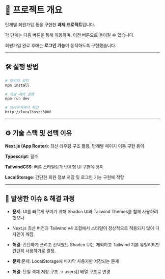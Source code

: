 # 🚀 프로젝트 개요

단계별 회원가입 폼을 구현한 **과제 프로젝트**입니다.

각 단계는 다음 버튼을 통해 이동하며, 이전 버튼으로 돌아갈 수 있습니다.

회원가입 완료 후에는 **로그인 기능**이 동작하도록 구현했습니다.



---



## 🛠 실행 방법
```bash
# 패키지 설치
npm install

# 개발 서버 실행
npm run dev

# 브라우저에서 확인
http://localhost:3000
```


---



## ⚙️ 기술 스택 및 선택 이유
**Next.js (App Router)**: 최신 라우팅 구조 활용, 단계별 페이지 이동 구현 용이

**Typescript**: 필수

**TailwindCSS**: 빠른 스타일링과 반응형 UI 구현에 용이

**LocalStorage**: 간단한 회원 정보 저장 및 로그인 기능 구현에 적합



---



## 🐞 발생한 이슈 & 해결 과정
- **문제**: UI를 빠르게 꾸미기 위해 Shadcn UI와 Tailwind Themes를 함께 사용하려 했으나
  
-   Next.js 최신 버전과 Tailwind v4 조합에서 스타일이 정상적으로 적용되지 않아 디자인이 깨짐.
    
- **해결**: 간단하게 쓰려고 선택했던 Shadcn UI는 제외하고 Tailwind 기본 유틸리티만 간단히 사용하기로 결정.  



- **문제**:문제: LocalStorage에 마지막 사용자만 저장되는 문제
 
- **해결**: 단일 객체 저장 구조 → users[] 배열 구조로 변경
